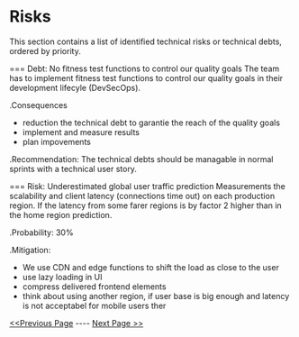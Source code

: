 # Risks

This section contains a list of identified technical risks or technical debts, ordered by priority.

=== Debt: No fitness test functions to control our quality goals
The team has to implement fitness test functions to control our quality goals in their development lifecyle (DevSecOps).

.Consequences
-  reduction the technical debt to garantie the reach of the  quality goals
-  implement and measure results
-  plan impovements

.Recommendation: 
The technical debts should be managable in normal sprints with a technical user story.

=== Risk: Underestimated global user traffic prediction 
Measurements the scalability and client latency (connections time out) on each production region.
If the latency from some farer regions is by factor 2 higher than in the home region
prediction.

.Probability:
30%

.Mitigation:
* We use CDN and edge functions to shift the load as close to the user
* use lazy loading in UI
* compress delivered frontend elements
* think about using another region, if user base is big enough and latency is not acceptabel for mobile users ther 

[<<Previous Page](./07_Architectural_Characteristics.md) ---- [Next Page >>](./09_Glossary.md)
